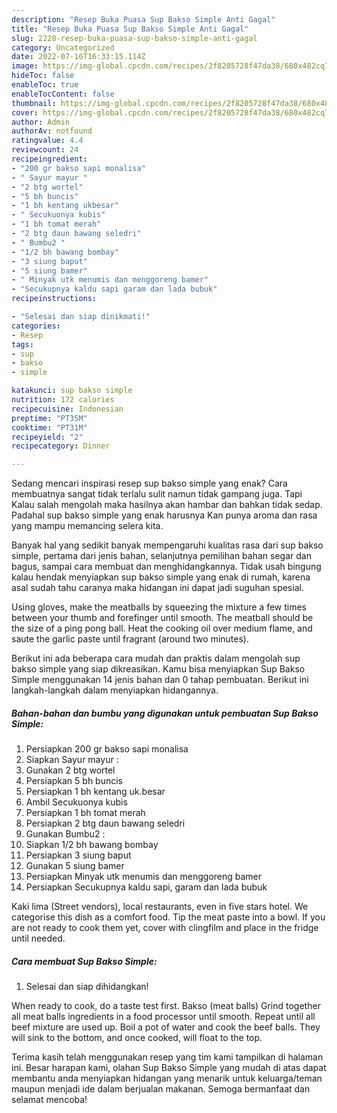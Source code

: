 ```yaml
---
description: "Resep Buka Puasa Sup Bakso Simple Anti Gagal"
title: "Resep Buka Puasa Sup Bakso Simple Anti Gagal"
slug: 2228-resep-buka-puasa-sup-bakso-simple-anti-gagal
category: Uncategorized
date: 2022-07-16T16:33:15.114Z
image: https://img-global.cpcdn.com/recipes/2f8205728f47da38/680x482cq70/sup-bakso-simple-foto-resep-utama.jpg
hideToc: false
enableToc: true
enableTocContent: false
thumbnail: https://img-global.cpcdn.com/recipes/2f8205728f47da38/680x482cq70/sup-bakso-simple-foto-resep-utama.jpg
cover: https://img-global.cpcdn.com/recipes/2f8205728f47da38/680x482cq70/sup-bakso-simple-foto-resep-utama.jpg
author: Admin
authorAv: notfound
ratingvalue: 4.4
reviewcount: 24
recipeingredient:
- "200 gr bakso sapi monalisa"
- " Sayur mayur "
- "2 btg wortel"
- "5 bh buncis"
- "1 bh kentang ukbesar"
- " Secukuonya kubis"
- "1 bh tomat merah"
- "2 btg daun bawang seledri"
- " Bumbu2 "
- "1/2 bh bawang bombay"
- "3 siung baput"
- "5 siung bamer"
- " Minyak utk menumis dan menggoreng bamer"
- "Secukupnya kaldu sapi garam dan lada bubuk"
recipeinstructions:

- "Selesai dan siap dinikmati!"
categories:
- Resep
tags:
- sup
- bakso
- simple

katakunci: sup bakso simple 
nutrition: 172 calories
recipecuisine: Indonesian
preptime: "PT35M"
cooktime: "PT31M"
recipeyield: "2"
recipecategory: Dinner

---
```



Sedang mencari inspirasi resep sup bakso simple yang enak? Cara membuatnya sangat tidak terlalu sulit namun tidak gampang juga. Tapi Kalau salah mengolah maka hasilnya akan hambar dan bahkan tidak sedap. Padahal sup bakso simple yang enak harusnya Kan punya aroma dan rasa yang mampu memancing selera kita.


Banyak hal yang sedikit banyak mempengaruhi kualitas rasa dari sup bakso simple, pertama dari jenis bahan, selanjutnya pemilihan bahan segar dan bagus, sampai cara membuat dan menghidangkannya. Tidak usah bingung kalau hendak menyiapkan sup bakso simple yang enak di rumah, karena asal sudah tahu caranya maka hidangan ini dapat jadi suguhan spesial.

Using gloves, make the meatballs by squeezing the mixture a few times between your thumb and forefinger until smooth. The meatball should be the size of a ping pong ball. Heat the cooking oil over medium flame, and saute the garlic paste until fragrant (around two minutes).


Berikut ini ada beberapa cara mudah dan praktis dalam mengolah sup bakso simple yang siap dikreasikan. Kamu bisa menyiapkan Sup Bakso Simple menggunakan 14 jenis bahan dan 0 tahap pembuatan. Berikut ini langkah-langkah dalam menyiapkan hidangannya.

<!--inarticleads1-->

##### Bahan-bahan dan bumbu yang digunakan untuk pembuatan Sup Bakso Simple:

1. Persiapkan 200 gr bakso sapi monalisa
1. Siapkan  Sayur mayur :
1. Gunakan 2 btg wortel
1. Persiapkan 5 bh buncis
1. Persiapkan 1 bh kentang uk.besar
1. Ambil  Secukuonya kubis
1. Persiapkan 1 bh tomat merah
1. Persiapkan 2 btg daun bawang seledri
1. Gunakan  Bumbu2 :
1. Siapkan 1/2 bh bawang bombay
1. Persiapkan 3 siung baput
1. Gunakan 5 siung bamer
1. Persiapkan  Minyak utk menumis dan menggoreng bamer
1. Persiapkan Secukupnya kaldu sapi, garam dan lada bubuk


Kaki lima (Street vendors), local restaurants, even in five stars hotel. We categorise this dish as a comfort food. Tip the meat paste into a bowl. If you are not ready to cook them yet, cover with clingfilm and place in the fridge until needed. 

<!--inarticleads2-->

##### Cara membuat Sup Bakso Simple:


1. Selesai dan siap dihidangkan!

When ready to cook, do a taste test first. Bakso (meat balls) Grind together all meat balls ingredients in a food processor until smooth. Repeat until all beef mixture are used up. Boil a pot of water and cook the beef balls. They will sink to the bottom, and once cooked, will float to the top. 

Terima kasih telah menggunakan resep yang tim kami tampilkan di halaman ini. Besar harapan kami, olahan Sup Bakso Simple yang mudah di atas dapat membantu anda menyiapkan hidangan yang menarik untuk keluarga/teman maupun menjadi ide dalam berjualan makanan. Semoga bermanfaat dan selamat mencoba!
